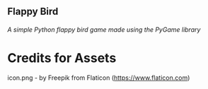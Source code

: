 ## **Flappy Bird**

###### A simple Python flappy bird game made using the PyGame library

# Credits for Assets
icon.png - by Freepik from Flaticon (https://www.flaticon.com)